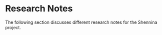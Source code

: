 # Research Notes

The following section discusses different research notes for the Shennina project.
